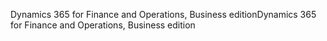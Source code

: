 <span data-ttu-id="9c270-101">Dynamics 365 for Finance and Operations, Business edition</span><span class="sxs-lookup"><span data-stu-id="9c270-101">Dynamics 365 for Finance and Operations, Business edition</span></span>

